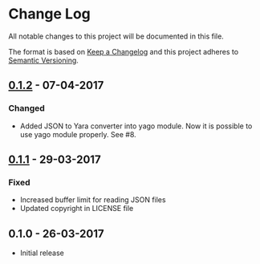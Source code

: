 # Change Log
All notable changes to this project will be documented in this file.

The format is based on [Keep a Changelog](http://keepachangelog.com/)
and this project adheres to [Semantic Versioning](http://semver.org/).


## [0.1.2] - 07-04-2017
### Changed
- Added JSON to Yara converter into yago module. Now it is possible to use yago module properly. See #8.

## [0.1.1] - 29-03-2017
### Fixed
- Increased buffer limit for reading JSON files
- Updated copyright in LICENSE file

## 0.1.0 - 26-03-2017
- Initial release


[0.1.2]: https://github.com/Yara-Rules/yago/compare/v0.1.1...v0.1.2
[0.1.1]: https://github.com/Yara-Rules/yago/compare/v0.1.0...v0.1.1
